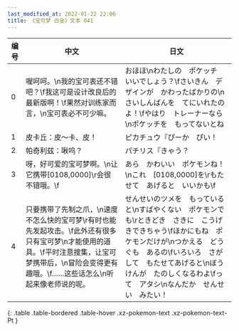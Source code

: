 ```yaml
---
last_modified_at: 2022-01-22 22:06
title: 《宝可梦 白金》文本 041
---
```

| 编号 | 中文 | 日文 |
| ---- | ---- | ---- |
| 0 | 喔呵呵。\n我的宝可表还不错吧？\f我这可是设计改良后的最新版啊！\f果然对训练家而言，\n宝可表必不可少嘛。 | おほほ\nわたしの　ポケッチ　いいでしょう？\fさいきん　デザインが　かわったばかりの\nさいしんばんを　てにいれたのよ！\fやはり　トレーナーなら\nポケッチを　もってないとね |
| 1 | 皮卡丘：皮～卡、皮！ | ピカチュウ『ぴーか　ぴい！ |
| 2 | 帕奇利兹：啾呜？ | パチリス『きゃう？ |
| 3 | 呀，好可爱的宝可梦啊。\n让它携带[0108,0000]\r会很不错哦。\f | あら　かわいい　ポケモンね！\nこれ　[0108,0000]を\rもたせて　あげると　いいかも\f |
| 4 | 只要携带了先制之爪，\n速度不怎么快的宝可梦\r有时也能先发起攻击。\f此外还有很多只有宝可梦\n才能使用的道具。\f平时注意搜集，让宝可梦携带后，\n冒险会变得更有趣哦。\f……这些话怎么\n听起来像老师说的呢。 | せんせいのツメを　もっていると\nすばやくない　ポケモンでも\rときどき　さきに　こうげきできちゃう\fほかにもね　ポケモンだけが\nつかえる　どうぐも　あるの\fいろいろ　さがして　もたせてあげると\nぼうけんが　たのしくなるわよ\fって　アタシ\nなんだか　せんせい　みたい！ |
{: .table .table-bordered .table-hover .xz-pokemon-text .xz-pokemon-text-Pt }
